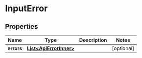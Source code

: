 # InputError

## Properties
Name | Type | Description | Notes
------------ | ------------- | ------------- | -------------
**errors** | [**List&lt;ApiErrorInner&gt;**](ApiErrorInner.md) |  |  [optional]
